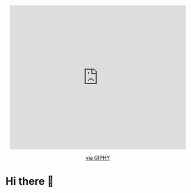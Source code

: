 <div id="header" align="center">
   <iframe src="https://giphy.com/embed/MeJgB3yMMwIaHmKD4z" width="480" height="394" frameBorder="0" class="giphy-embed" allowFullScreen></iframe><p><a href="https://giphy.com/gifs/2000s-00s-middle-school-MeJgB3yMMwIaHmKD4z">via GIPHY</a></p>
  </div>
<h1>Hi there 👋</h1>

<!--
**Guycicle/Guycicle** is a ✨ _special_ ✨ repository because its `README.md` (this file) appears on your GitHub profile.

Here are some ideas to get you started:

- 🔭 I’m currently working on ...
- 🌱 I’m currently learning ...
- 👯 I’m looking to collaborate on ...
- 🤔 I’m looking for help with ...
- 💬 Ask me about ...
- 📫 How to reach me: ...
- 😄 Pronouns: ...
- ⚡ Fun fact: ...
-->
